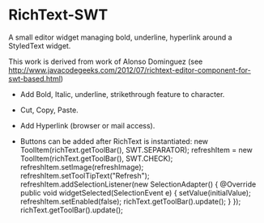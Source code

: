 RichText-SWT
============

A small editor widget managing bold, underline, hyperlink around a StyledText widget.

This work is derived from work of Alonso Dominguez
(see http://www.javacodegeeks.com/2012/07/richtext-editor-component-for-swt-based.html)


- Add Bold, Italic, underline, strikethrough feature to character.
- Cut, Copy, Paste.
- Add Hyperlink (browser or mail access).

- Buttons can be added after RichText is instantiated:
  	new ToolItem(richText.getToolBar(), SWT.SEPARATOR);
  	refreshItem = new ToolItem(richText.getToolBar(), SWT.CHECK);
		refreshItem.setImage(refreshImage);
		refreshItem.setToolTipText("Refresh");
		refreshItem.addSelectionListener(new SelectionAdapter() {
			@Override
			public void widgetSelected(SelectionEvent e) {
					setValue(initialValue);
					refreshItem.setEnabled(false);
          richText.getToolBar().update();
			}
		});
    richText.getToolBar().update();
    

